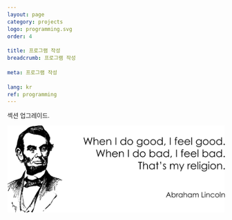 ```yaml
---
layout: page
category: projects
logo: programming.svg
order: 4

title: 프로그램 작성
breadcrumb: 프로그램 작성

meta: 프로그램 작성

lang: kr
ref: programming
---
```


섹션 업그레이드. 

<a data-fancybox="gallery" href="/img/about_the_virus/Lincoln.png"><img src="/img/about_the_virus/Lincoln.png" alt=""></a>

